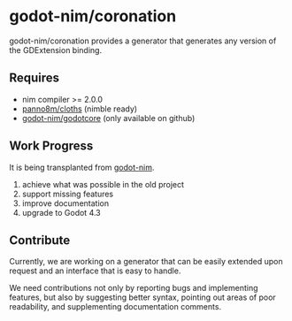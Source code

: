# godot-nim/coronation

godot-nim/coronation provides a generator that generates any version of the GDExtension binding.

## Requires

* nim compiler >= 2.0.0
* [panno8m/cloths](https://github.com/panno8m/cloths) (nimble ready)
* [godot-nim/godotcore](https://github.com/godot-nim/godotcore) (only available on github)

## Work Progress

It is being transplanted from [godot-nim](https://github.com/panno8m/godot-nim).

1. achieve what was possible in the old project
2. support missing features
3. improve documentation
4. upgrade to Godot 4.3

## Contribute

Currently, we are working on a generator that can be easily extended upon request and an interface that is easy to handle.

We need contributions not only by reporting bugs and implementing features, but also by suggesting better syntax, pointing out areas of poor readability, and supplementing documentation comments.